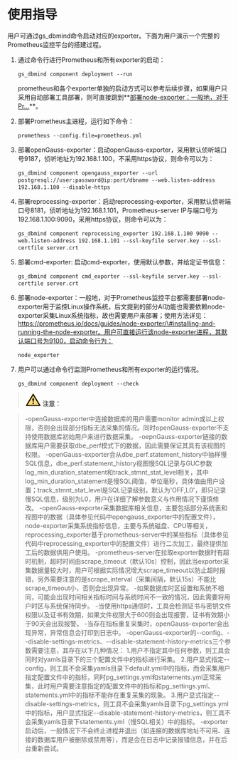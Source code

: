 # 使用指导<a name="ZH-CN_TOPIC_0000001196305050"></a>

用户可通过gs\_dbmind命令启动对应的exporter。下面为用户演示一个完整的Prometheus监控平台的搭建过程。

1.  通过命令行进行Prometheus和所有exporter的启动：

    ```
    gs_dbmind component deployment --run
    ```

    prometheus和各个exporter单独的启动方式可以参考后续步骤，如果用户只采用自动部署工具部署，则可直接跳到**[部署node-exporter：一般地，对于Pr...](#li0810649203213)**。

2.  部署Prometheus主进程，运行如下命令：

    ```
    prometheus --config.file=prometheus.yml
    ```

3.  部署openGauss-exporter：启动openGauss-exporter，采用默认侦听端口号9187，侦听地址为192.168.1.100，不采用https协议，则命令可以为：

    ```
    gs_dbmind component opengauss_exporter --url postgresql://user:password@ip:port/dbname --web.listen-address 192.168.1.100 --disable-https
    ```

4.  部署reprocessing-exporter：启动reprocessing-exporter，采用默认侦听端口号8181，侦听地址为192.168.1.101，Prometheus-server IP与端口号为192.168.1.100:9090，采用https协议，则命令可以为：

    ```
    gs_dbmind component reprocessing_exporter 192.168.1.100 9090 --web.listen-address 192.168.1.101 --ssl-keyfile server.key --ssl-certfile server.crt 
    ```

5.  部署cmd-exporter: 启动cmd-exporter，使用默认参数，并给定证书信息：

    ```
    gs_dbmind component cmd_exporter --ssl-keyfile server.key --ssl-certfile server.crt 
    ```

6.  <a name="li0810649203213"></a>部署node-exporter：一般地，对于Prometheus监控平台都需要部署node-exporter用于监控Linux操作系统，后文提到的部分AI功能也需要依赖node-exporter采集Linux系统指标，故也需要用户来部署；使用方法详见：https://prometheus.io/docs/guides/node-exporter/\#installing-and-running-the-node-exporter。用户可直接运行该node-exporter进程，其默认端口号为9100，启动命令行为：

    ```
    node_exporter 
    ```

7.  用户可以通过命令行监测Prometheus和所有exporter的运行情况。

    ```
    gs_dbmind component deployment --check
    ```


>![](public_sys-resources/icon-caution.gif) **注意：** 

>-openGauss-exporter中连接数据库的用户需要monitor admin或以上权限，否则会出现部分指标无法采集的情况。同时openGauss-exporter不支持使用数据库初始用户来进行数据采集。
>-oepnGauss-exporter链接的数据库用户需要获取dbe\_perf模式下的数据，因此需要保证其具有该视图的权限。
>-openGauss-exporter会从dbe\_perf.statement\_history中抽样慢SQL信息，dbe\_perf.statement\_history视图慢SQL记录与GUC参数log\_min\_duration\_statement和track\_stmnt\_stat\_level相关，其中log\_min\_duration\_statement是慢SQL阈值，单位毫秒，具体值由用户设置；track\_stmnt\_stat\_level是SQL记录级别，默认为'OFF,L0'，即只记录慢SQL信息，级别为L0，用户在详细了解参数意义与作用情况下谨慎修改。
>-openGauss-exporter采集数据库相关信息，主要包括部分系统表和视图中的数据（具体参见代码中opengauss\_exporter中的配置文件），node-exporter采集系统指标信息，主要与系统磁盘、CPU等相关，reprocessing\_exporter基于prometheus-server中的某些指标（具体参见代码中reprocessing\_exporter中的配置文件）进行二次加工，最终提供加工后的数据供用户使用。
>-prometheus-server在拉取exporter数据时有超时机制，超时时间由scrape\_timeout（默认10s）控制，因此当exporter采集数据量较大时，用户可根据实际情况增大scrape\_timeout以防止超时报错，另外需要注意的是scrape\_interval（采集间隔，默认15s）不能比scrape\_timeout小，否则会出现异常。
>-如果数据库时区设置和系统不相同，可能会出现时间相关指标时间与系统时间不一致的情况，因此需要将用户时区与系统保持同步。
>-当使用https通信时，工具会检测证书与密钥文件权限以及证书有效期，如果文件权限大于600则会出现报警，证书有效期小于90天会出现报警。
>-当存在指标重复采集时，openGauss-exporter会出现异常，异常信息会打印到日志中。
>-openGauss-exporter的--config、--disable-settings-metrics、--disable-statement-history-metrics三个参数需要注意，其存在以下几种情况：
>1.用户不指定其中任何参数，则工具会同时对yamls目录下的三个配置文件中的指标进行采集。
>2.用户显式指定--config，则工具不会采集yamls目录下default.yml中的指标，而会采集用户指定配置文件中的指标，同时pg\_settings.yml和statements.yml正常采集，此时用户需要注意指定的配置文件中的指标和pg\_settings.yml、statements.yml中的指标不能存在重复采集的现象。
>3.用户显式指定--disable-settings-metrics，则工具不会采集yamls目录下pg\_settings.yml中的指标，用户显式指定--disable-statement-history-metrics，则工具不会采集yamls目录下statements.yml（慢SQL相关）中的指标。
>-exporter启动后，一般情况下不会终止进程并退出（如连接的数据库地址不可用、连接的数据库用户被删除或禁用等），而是会在日志中记录报错信息，并在后台重新尝试。

